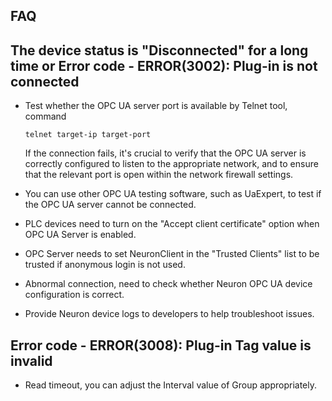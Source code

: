 ## FAQ

## The device status is "Disconnected" for a long time or Error code - ERROR(3002): Plug-in is not connected

* Test whether the OPC UA server port is available by Telnet tool, command

  ```
  telnet target-ip target-port
  ```

  If the connection fails, it's crucial to verify that the OPC UA server is correctly configured to listen to the appropriate network, and to ensure that the relevant port is open within the network firewall settings.

* You can use other OPC UA testing software, such as UaExpert, to test if the OPC UA server cannot be connected.

* PLC devices need to turn on the "Accept client certificate" option when OPC UA Server is enabled.

* OPC Server needs to set NeuronClient in the "Trusted Clients" list to be trusted if anonymous login is not used.

* Abnormal connection, need to check whether Neuron OPC UA device configuration is correct.

* Provide Neuron device logs to developers to help troubleshoot issues.

## Error code - ERROR(3008): Plug-in Tag value is invalid

* Read timeout, you can adjust the Interval value of Group appropriately.
